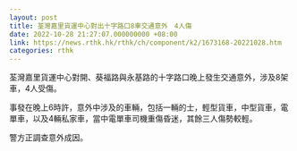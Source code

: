 ```yaml
---
layout: post
title: 荃灣嘉里貨運中心對出十字路口8車交通意外　4人傷
date: 2022-10-28 21:27:07.000000000 +08:00
link: https://news.rthk.hk/rthk/ch/component/k2/1673168-20221028.htm
categories: rthk
---
```


荃灣嘉里貨運中心對開、葵福路與永基路的十字路口晚上發生交通意外，涉及8架車，4人受傷。

事發在晚上6時許，意外中涉及的車輛，包括一輛的士，輕型貨車，中型貨車，電單車，以及4輛私家車，當中電單車司機重傷昏迷，其餘三人傷勢較輕。

警方正調查意外成因。

